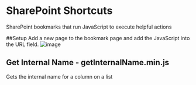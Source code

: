 # SharePoint Shortcuts
SharePoint bookmarks that run JavaScript to execute helpful actions 

##Setup 
Add a new page to the bookmark page and add the JavaScript into the URL field.
![image](https://github.com/A-Murchison/SharePoint-Shortcuts/assets/17418214/829dc9e9-7f6f-41cb-bd64-ed45bd11b613)


## Get Internal Name - getInternalName.min.js
Gets the internal name for a column on a list

